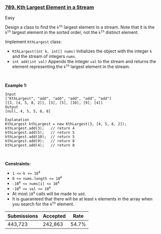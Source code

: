 ### [789. Kth Largest Element in a Stream](https://leetcode.com/problems/kth-largest-element-in-a-stream/)

Easy

Design a class to find the <code>k<sup>th</sup></code> largest element in a stream. Note that it is the <code>k<sup>th</sup></code> largest element in the sorted order, not the <code>k<sup>th</sup></code> distinct element.

Implement `` KthLargest `` class:

*   `` KthLargest(int k, int[] nums) `` Initializes the object with the integer `` k `` and the stream of integers `` nums ``.
*   `` int add(int val) `` Appends the integer `` val `` to the stream and returns the element representing the <code>k<sup>th</sup></code> largest element in the stream.

 

__Example 1:__

```
Input
["KthLargest", "add", "add", "add", "add", "add"]
[[3, [4, 5, 8, 2]], [3], [5], [10], [9], [4]]
Output
[null, 4, 5, 5, 8, 8]

Explanation
KthLargest kthLargest = new KthLargest(3, [4, 5, 8, 2]);
kthLargest.add(3);   // return 4
kthLargest.add(5);   // return 5
kthLargest.add(10);  // return 5
kthLargest.add(9);   // return 8
kthLargest.add(4);   // return 8
```

 

__Constraints:__

*   <code>1 <= k <= 10<sup>4</sup></code>
*   <code>0 <= nums.length <= 10<sup>4</sup></code>
*   <code>-10<sup>4</sup> <= nums[i] <= 10<sup>4</sup></code>
*   <code>-10<sup>4</sup> <= val <= 10<sup>4</sup></code>
*   At most <code>10<sup>4</sup></code> calls will be made to `` add ``.
*   It is guaranteed that there will be at least `` k `` elements in the array when you search for the <code>k<sup>th</sup></code> element.

| Submissions    | Accepted     | Rate   |
| -------------- | ------------ | ------ |
| 443,723 | 242,863 | 54.7% |